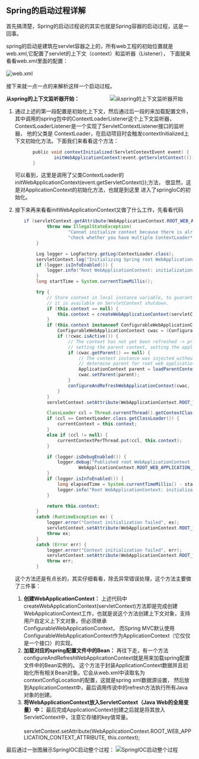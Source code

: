 ## Spring的启动过程详解


首先搞清楚，Spring的启动过程说的其实也就是Spring容器的启动过程，这是一回事。

 
spring的启动是建筑在servlet容器之上的，所有web工程的初始位置就是web.xml,它配置了servlet的上下文（context）和监听器（Listener），
下面就来看看web.xml里面的配置：

![web.xml](https://img2018.cnblogs.com/blog/1751270/201908/1751270-20190821154457116-279477479.png)  　　　　　　　　

接下来就一点一点的来解析这样一个启动过程。

 

**从spring的上下文监听器开始：**
　         　　　　
![从spring的上下文监听器开始](https://img2018.cnblogs.com/blog/1751270/201908/1751270-20190821155750641-588937338.png)

1. 通过上述的第一段配置<context-param>是初始化上下文，然后通过后一段的<listener>来加载配置文件，
    其中调用的spring包中的ContextLoaderListener这个上下文监听器，
    ContextLoaderListener是一个实现了ServletContextListener接口的监听器，
    他的父类是 ContextLoader，在启动项目时会触发contextInitialized上下文初始化方法。下面我们来看看这个方法：
    ```java
    　　　　public void contextInitialized(ServletContextEvent event) {
       　　　　     initWebApplicationContext(event.getServletContext());
    　　　　}　　
    ```
    可以看到，这里是调用了父类ContextLoader的initWebApplicationContext(event.getServletContext());方法，
    很显然，这是对ApplicationContext的初始化方法，也就是到这里 进入了springIoC的初始化。
    　　　
2. 接下来再来看看initWebApplicationContext又做了什么工作，先看看代码
    ```java
    　　if (servletContext.getAttribute(WebApplicationContext.ROOT_WEB_APPLICATION_CONTEXT_ATTRIBUTE) != null) {
                throw new IllegalStateException(
                        "Cannot initialize context because there is already a root application context present - " +
                        "check whether you have multiple ContextLoader* definitions in your web.xml!");
            }
    
            Log logger = LogFactory.getLog(ContextLoader.class);
            servletContext.log("Initializing Spring root WebApplicationContext");
            if (logger.isInfoEnabled()) {
                logger.info("Root WebApplicationContext: initialization started");
            }
            long startTime = System.currentTimeMillis();
    
            try {
                // Store context in local instance variable, to guarantee that
                // it is available on ServletContext shutdown.
                if (this.context == null) {
                    this.context = createWebApplicationContext(servletContext);
                }
                if (this.context instanceof ConfigurableWebApplicationContext) {
                    ConfigurableWebApplicationContext cwac = (ConfigurableWebApplicationContext) this.context;
                    if (!cwac.isActive()) {
                        // The context has not yet been refreshed -> provide services such as
                        // setting the parent context, setting the application context id, etc
                        if (cwac.getParent() == null) {
                            // The context instance was injected without an explicit parent ->
                            // determine parent for root web application context, if any.
                            ApplicationContext parent = loadParentContext(servletContext);
                            cwac.setParent(parent);
                        }
                        configureAndRefreshWebApplicationContext(cwac, servletContext);
                    }
                }
                servletContext.setAttribute(WebApplicationContext.ROOT_WEB_APPLICATION_CONTEXT_ATTRIBUTE, this.context);
    
                ClassLoader ccl = Thread.currentThread().getContextClassLoader();
                if (ccl == ContextLoader.class.getClassLoader()) {
                    currentContext = this.context;
                }
                else if (ccl != null) {
                    currentContextPerThread.put(ccl, this.context);
                }
    
                if (logger.isDebugEnabled()) {
                    logger.debug("Published root WebApplicationContext as ServletContext attribute with name [" +
                            WebApplicationContext.ROOT_WEB_APPLICATION_CONTEXT_ATTRIBUTE + "]");
                }
                if (logger.isInfoEnabled()) {
                    long elapsedTime = System.currentTimeMillis() - startTime;
                    logger.info("Root WebApplicationContext: initialization completed in " + elapsedTime + " ms");
                }
    
                return this.context;
            }
            catch (RuntimeException ex) {
                logger.error("Context initialization failed", ex);
                servletContext.setAttribute(WebApplicationContext.ROOT_WEB_APPLICATION_CONTEXT_ATTRIBUTE, ex);
                throw ex;
            }
            catch (Error err) {
                logger.error("Context initialization failed", err);
                servletContext.setAttribute(WebApplicationContext.ROOT_WEB_APPLICATION_CONTEXT_ATTRIBUTE, err);
                throw err;
            }
    ```
    这个方法还是有点长的，其实仔细看看，除去异常错误处理，这个方法主要做了三件事：

    1. **创建WebApplicationContext：** 上述代码中createWebApplicationContext(servletContext)方法即是完成创建WebApplicationContext工作，也就是说这个方法创建上下文对象，支持用户自定义上下文对象，但必须继承ConfigurableWebApplicationContext，
       而Spring MVC默认使用ConfigurableWebApplicationContext作为ApplicationContext（它仅仅是一个接口）的实现。
    2. **加载对应的spring配置文件中的Bean：** 再往下走，有一个方法configureAndRefreshWebApplicationContext就是用来加载spring配置文件中的Bean实例的。
       这个方法于封装ApplicationContext数据并且初始化所有相关Bean对象。它会从web.xml中读取名为 contextConfigLocation的配置，这就是spring xml数据源设置，
       然后放到ApplicationContext中，最后调用传说中的refresh方法执行所有Java对象的创建。
    3. **将WebApplicationContext放入ServletContext（Java Web的全局变量）中：** 最后完成ApplicationContext创建之后就是将其放入ServletContext中，注意它存储的key值常量。
　　　　servletContext.setAttribute(WebApplicationContext.ROOT_WEB_APPLICATION_CONTEXT_ATTRIBUTE, this.context);

最后通过一张图展示SpringIOC启动整个过程：
![SpringIOC启动整个过程](https://img2018.cnblogs.com/blog/1751270/201908/1751270-20190821160953142-1159866677.png)
　　　　　　　　　　



 


 



